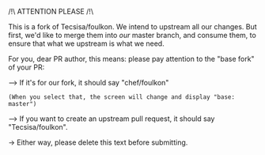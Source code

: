 
   /!\ ATTENTION PLEASE /!\

This is a fork of Tecsisa/foulkon. We intend to upstream all our changes.
But first, we'd like to merge them into _our_ master branch, and consume them,
to ensure that what we upstream is what we need.

For you, dear PR author, this means: please pay attention to the "base fork"
of your PR:

--> If it's for our fork, it should say "chef/foulkon"

    (When you select that, the screen will change and display "base: master")

--> If you want to create an upstream pull request, it should say "Tecsisa/foulkon".


-> Either way, please delete this text before submitting.